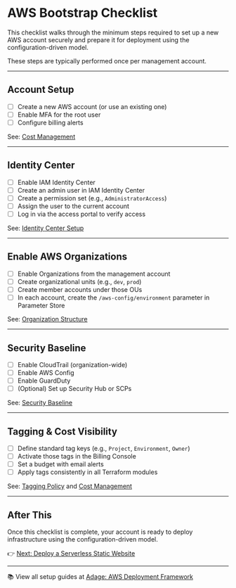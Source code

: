 # AWS Bootstrap Checklist

This checklist walks through the minimum steps required to set up a new AWS account securely and prepare it for deployment using the configuration-driven model.

These steps are typically performed once per management account.

---

## Account Setup

- [ ] Create a new AWS account (or use an existing one)
- [ ] Enable MFA for the root user
- [ ] Configure billing alerts

See: [Cost Management](./cost-management/README.md)

---

## Identity Center

- [ ] Enable IAM Identity Center
- [ ] Create an admin user in IAM Identity Center
- [ ] Create a permission set (e.g., `AdministratorAccess`)
- [ ] Assign the user to the current account
- [ ] Log in via the access portal to verify access

See: [Identity Center Setup](./identity-center/README.md)

---

## Enable AWS Organizations

- [ ] Enable Organizations from the management account
- [ ] Create organizational units (e.g., `dev`, `prod`)
- [ ] Create member accounts under those OUs
- [ ] In each account, create the `/aws-config/environment` parameter in Parameter Store

See: [Organization Structure](./org-structure/README.md)

---

## Security Baseline

- [ ] Enable CloudTrail (organization-wide)
- [ ] Enable AWS Config
- [ ] Enable GuardDuty
- [ ] (Optional) Set up Security Hub or SCPs

See: [Security Baseline](./security-baseline/README.md)

---

## Tagging & Cost Visibility

- [ ] Define standard tag keys (e.g., `Project`, `Environment`, `Owner`)
- [ ] Activate those tags in the Billing Console
- [ ] Set a budget with email alerts
- [ ] Apply tags consistently in all Terraform modules

See: [Tagging Policy](./tagging-policy/README.md) and [Cost Management](./cost-management/README.md)

---

## After This

Once this checklist is complete, your account is ready to deploy infrastructure using the configuration-driven model.

👉 [Next: Deploy a Serverless Static Website](./quickstarts/serverless-site.md)

---

📚 View all setup guides at [Adage: AWS Deployment Framework](../README.md)
